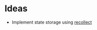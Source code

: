 # Ideas
* Implement state storage using [recollect](https://github.com/davidgilbertson/react-recollect)